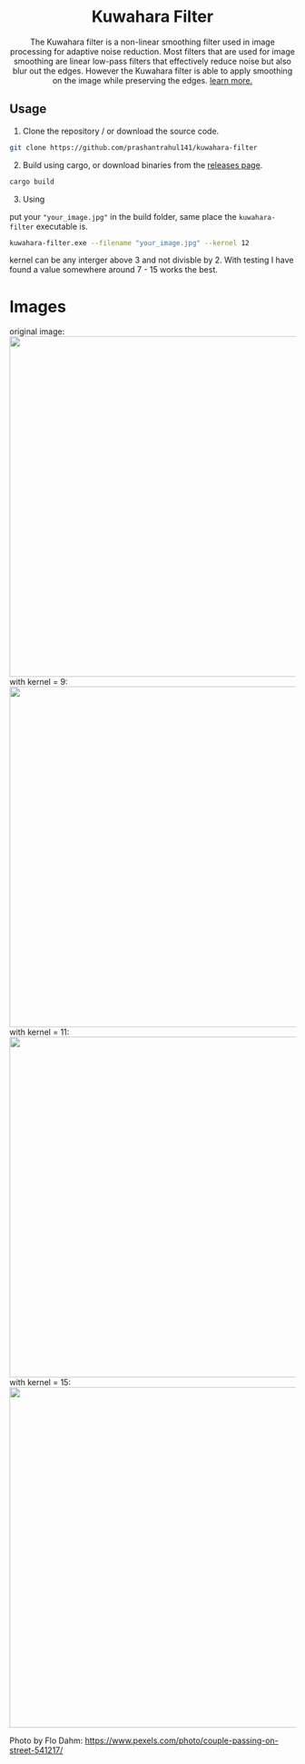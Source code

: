 <h1 align="center">Kuwahara Filter</h1>
<p align="center">
The Kuwahara filter is a non-linear smoothing filter used in image processing for adaptive noise reduction. Most filters that are used for image smoothing are linear low-pass filters that effectively reduce noise but also blur out the edges. However the Kuwahara filter is able to apply smoothing on the image while preserving the edges. <a href="https://en.wikipedia.org/wiki/Kuwahara_filter">learn more. </a>
</p>

<h2>Usage</h2>

1. Clone the repository / or download the source code.

```sh
git clone https://github.com/prashantrahul141/kuwahara-filter
```

2. Build using cargo, or download binaries from the <a href="https://github.com/prashantrahul141/kuwahara-filter/releases">releases page</a>.

```sh
cargo build
```

3. Using

put your `"your_image.jpg"` in the build folder, same place the `kuwahara-filter` executable is.

```sh
kuwahara-filter.exe --filename "your_image.jpg" --kernel 12
```

kernel can be any interger above 3 and not divisble by 2. With testing I have found a value somewhere around 7 - 15 works the best.

<h1>Images</h1>
original image:

<img src="https://raw.githubusercontent.com/prashantrahul141/kuwahara-filter/main/meta/original.jpg" width="600"/>

<br>
with kernel = 9:<br>
<img src="https://raw.githubusercontent.com/prashantrahul141/kuwahara-filter/main/meta/9.jpg" width="600"/>

<br>
with kernel = 11:<br>
<img src="https://raw.githubusercontent.com/prashantrahul141/kuwahara-filter/main/meta/11.jpg" width="600"/>

<br>
with kernel = 15:<br>
<img src="https://raw.githubusercontent.com/prashantrahul141/kuwahara-filter/main/meta/15.jpg" width="600"/>

Photo by Flo Dahm: https://www.pexels.com/photo/couple-passing-on-street-541217/
